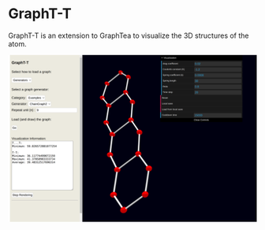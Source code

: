 # GraphT-T
GraphT-T is an extension to GraphTea to visualize the 3D structures of the atom.

![alt text](gtt.png)
